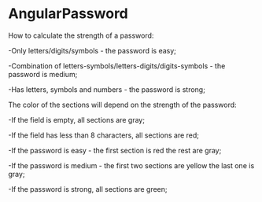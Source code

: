 # AngularPassword
How to calculate the strength of a password:

-Only letters/digits/symbols - the password is easy;

-Combination of letters-symbols/letters-digits/digits-symbols - the password is medium;

-Has letters, symbols and numbers - the password is strong;

The color of the sections will depend on the strength of the password:

-If the field is empty, all sections are gray;

-If the field has less than 8 characters, all sections are red;

-If the password is easy - the first section is red the rest are gray;

-If the password is medium - the first two sections are yellow the last one is gray;

-If the password is strong, all sections are green;
